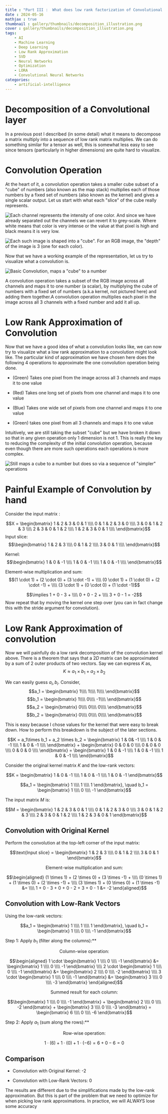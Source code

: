```yaml
---
title : "Part III :  What does low rank factorization of Convolutional Layer really do?"
date : 2024-05-16
mathjax : true
thumbnail : gallery/thumbnails/decomposition_illustration.png
cover : gallery/thumbnails/decomposition_illustration.png
tags:
    - AI
    - Machine Learning
    - Deep Learning
    - Low Rank Approximation
    - SVD
    - Neural Networks
    - Optimization
    - LORA
    - Convolutional Neural Networks
categories:
    - artificial-intelligence
---
```

# Decomposition of a Convolutional layer

In a previous post I described (in some detail) what it means to decompose a matrix multiply into a sequence of low rank matrix multiplies. We can do something similar for a tensor as well, this is somewhat less easy to see since tensors (particularly in higher dimensions) are quite hard to visualize.

# Convolution Operation

At the heart of it, a convolution operation takes a smaller cube subset of a "cube" of numbers (also known as the map stack) multiplies each of those numbers by a fixed set of numbers (also known as the kernel) and gives a single scalar output. Let us start with what each "slice" of the cube really represents.

![Each channel represents the intensity of one color. And since we have already separated out the channels we can revert it to grey-scale. Where white means that color is very intense or the value at that pixel is high and black means it is very low.](lora-3/image_parrot.png)

![Each such image is shaped into a "cube". For an RGB image, the "depth" of the image is 3 (one for each color).](lora-3/lighthouse.png)

Now that we have a working example of the representation, let us try to visualize what a convolution is.

![Basic Convolution, maps a "cube" to a number](lora-3/convolution.png)

A convolution operation takes a subset of the RGB image across all channels and maps it to one number (a scalar), by multiplying the cube of numbers with a fixed set of numbers (a.k.a kernel, not pictured here) and adding them together.A convolution operation multiplies each pixel in the image across all $3$ channels with a fixed number and add it all up.

# Low Rank Approximation of Convolution

Now that we have a good idea of what a convolution looks like, we can now try to visualize what a low rank approximation to a convolution might look like. The particular kind of approximation we have chosen here does the following 4 operations to approximate the one convolution operation being done.

-   (Green) Takes one pixel from the image across all $3$ channels and maps it to one value

-   (Red) Takes one long set of pixels from one channel and maps it to one value

-   (Blue) Takes one wide set of pixels from one channel and maps it to one value

-   (Green) takes one pixel from all $3$ channels and maps it to one value

Intuitively, we are still taking the subset "cube" but we have broken it down so that in any given operation only $1$ dimension is not $1$. This is really the key to reducing the complexity of the initial convolution operation, because even though there are more such operations each operations is more complex.

![Still maps a cube to a number but does so via a sequence of "simpler" operations](lora-3/decomp_conv.png)

# Painful Example of Convolution by hand 

Consider the input matrix :

$$X = \begin{bmatrix}
1 & 2 & 3 & 0 & 1 \\\\
0 & 1 & 2 & 3 & 0 \\\\
3 & 0 & 1 & 2 & 3 \\\\
2 & 3 & 0 & 1 & 2 \\\\
1 & 2 & 3 & 0 & 1 \\\\
\end{bmatrix}$$ Input slice: $$\begin{bmatrix}
1 & 2 & 3 \\\\
0 & 1 & 2 \\\\
3 & 0 & 1 \\\\
\end{bmatrix}$$

Kernel: $$\begin{bmatrix}
1 & 0 & -1 \\\\
1 & 0 & -1 \\\\
1 & 0 & -1 \\\\
\end{bmatrix}$$

Element-wise multiplication and sum: $$(1 \cdot 1) + (2 \cdot 0) + (3 \cdot -1) + \\\\
(0 \cdot 1) + (1 \cdot 0) + (2 \cdot -1) + \\\\
(3 \cdot 1) + (0 \cdot 0) + (1 \cdot -1)$$

$$\implies
1 + 0 - 3 + \\\\
0 + 0 - 2 + \\\\
3 + 0 - 1 = -2$$ Now repeat that by moving the kernel one step over (you can in fact change this with the stride argument for convolution).

# Low Rank Approximation of convolution

Now we will painfully do a low rank decomposition of the convolution kernel above. There is a theorem that says that a $2D$ matrix can be approximated by a sum of 2 outer products of two vectors. Say we can express $K$ as, $$K \approx a_1 \times b_1 + a_2\times b_2$$

We can easily guess $a_i, b_i$. Consider, $$a_1 = \begin{bmatrix}
     1\\\\
     1\\\\
     1\\\\
 \end{bmatrix}$$ $$b_1 = \begin{bmatrix}
     1\\\\
     0\\\\
     -1\\\\
 \end{bmatrix}$$ $$a_2 = \begin{bmatrix}
     0\\\\
     0\\\\
     0\\\\
 \end{bmatrix}$$ $$b_2 = \begin{bmatrix}
     0\\\\
     0\\\\
     0\\\\
 \end{bmatrix}$$

This is easy because I chose values for the kernel that were easy to break down. How to perform this breakdown is the subject of the later sections.

$$K = a_1\times b_1 + a_2 \times b_2 = \begin{bmatrix}
1 & 0& -1 \\\\
1 & 0 & -1 \\\\
1 & 0 & -1 \\\\
\end{bmatrix} +
\begin{bmatrix}
0 & 0 & 0 \\\\
0 & 0 & 0 \\\\
0 & 0 & 0 \\\\
\end{bmatrix} = 
\begin{bmatrix}
1 & 0 & -1 \\\\
1 & 0 & -1 \\\\
1 & 0 & -1 \\\\
\end{bmatrix}$$

Consider the original kernel matrix $K$ and the low-rank vectors:

$$K = \begin{bmatrix}
1 & 0 & -1 \\\\
1 & 0 & -1 \\\\
1 & 0 & -1
\end{bmatrix}$$

$$a_1 = \begin{bmatrix}
1 \\\\
1 \\\\
1
\end{bmatrix}, \quad
b_1 = \begin{bmatrix}
1 \\\\
0 \\\\
-1
\end{bmatrix}$$

The input matrix $M$ is:

$$M = \begin{bmatrix}
1 & 2 & 3 & 0 & 1 \\\\
0 & 1 & 2 & 3 & 0 \\\\
3 & 0 & 1 & 2 & 3 \\\\
2 & 3 & 0 & 1 & 2 \\\\
1 & 2 & 3 & 0 & 1
\end{bmatrix}$$

## Convolution with Original Kernel  

Perform the convolution at the top-left corner of the input matrix:

$$\text{Input slice} = \begin{bmatrix}
1 & 2 & 3 \\\\
0 & 1 & 2 \\\\
3 & 0 & 1
\end{bmatrix}$$

$$\text{Element-wise multiplication and sum:}$$

$$\begin{aligned}
(1 \times 1) + (2 \times 0) + (3 \times -1) + \\\\
(0 \times 1) + (1 \times 0) + (2 \times -1) + \\\\
(3 \times 1) + (0 \times 0) + (1 \times -1) &= \\\\
1 + 0 - 3 + 0 + 0 - 2 + 3 + 0 - 1 &= -2
\end{aligned}$$

## Convolution with Low-Rank Vectors  

Using the low-rank vectors:

$$a_1 = \begin{bmatrix}
1 \\\\
1 \\\\
1
\end{bmatrix}, \quad
b_1 = \begin{bmatrix}
1 \\\\
0 \\\\
-1
\end{bmatrix}$$

Step 1: Apply $b_1$ (filter along the columns):\*\*

$$\text{Column-wise operation:}$$

$$\begin{aligned}
1 \cdot \begin{bmatrix}
1 \\\\
0 \\\\
-1
\end{bmatrix} &= \begin{bmatrix}
1 \\\\
0 \\\\
-1
\end{bmatrix} \\\\
2 \cdot \begin{bmatrix}
1 \\\\
0 \\\\
-1
\end{bmatrix} &= \begin{bmatrix}
2 \\\\
0 \\\\
-2
\end{bmatrix} \\\\
3 \cdot \begin{bmatrix}
1 \\\\
0 \\\\
-1
\end{bmatrix} &= \begin{bmatrix}
3 \\\\
0 \\\\
-3
\end{bmatrix}
\end{aligned}$$

$$\text{Summed result for each column:}$$

$$\begin{bmatrix}
1 \\\\
0 \\\\
-1
\end{bmatrix} +
\begin{bmatrix}
2 \\\\
0 \\\\
-2
\end{bmatrix} +
\begin{bmatrix}
3 \\\\
0 \\\\
-3
\end{bmatrix} =
\begin{bmatrix}
6 \\\\
0 \\\\
-6
\end{bmatrix}$$

Step 2: Apply $a_1$ (sum along the rows):\*\*

$$\text{Row-wise operation:}$$

$$1 \cdot (6) + 1 \cdot (0) + 1 \cdot (-6) = 6 + 0 - 6 = 0$$

## Comparison

-   Convolution with Original Kernel: -2

-   Convolution with Low-Rank Vectors: 0

The results are different due to the simplifications made by the low-rank approximation. But this is part of the problem that we need to optimize for when picking low rank approximations. In practice, we will ALWAYS lose some accuracy